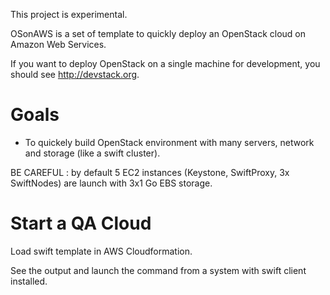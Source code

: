 This project is experimental.

OSonAWS is a set of template to quickly deploy an OpenStack cloud on Amazon Web Services.

If you want to deploy OpenStack on a single machine for development, you should see http://devstack.org.

# Goals

* To quickely build OpenStack environment with many servers, network and storage (like a swift cluster).

BE CAREFUL : by default 5 EC2 instances (Keystone, SwiftProxy, 3x SwiftNodes) are launch with 3x1 Go EBS storage.

# Start a QA Cloud

Load swift template in AWS Cloudformation. 

See the output and launch the command from a system with swift client installed.
